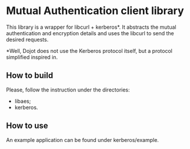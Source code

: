 # Mutual Authentication client library

This library is a wrapper for libcurl + kerberos*. It abstracts the mutual authentication and encryption details and uses the libcurl to send the desired requests.

*Well, Dojot does not use the Kerberos protocol itself, but a protocol simplified inspired in.

## How to build

Please, follow the instruction under the directories:
- libaes;
- kerberos.

## How to use

An example application can be found under kerberos/example.
